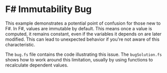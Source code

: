 # F# Immutability Bug

This example demonstrates a potential point of confusion for those new to F#. In F#, values are immutable by default.  This means once a value is computed, it remains constant, even if the variables it depends on are later modified.  This can lead to unexpected behavior if you're not aware of this characteristic.

The `bug.fs` file contains the code illustrating this issue.  The `bugSolution.fs` shows how to work around this limitation, usually by using functions to recalculate dependent values.